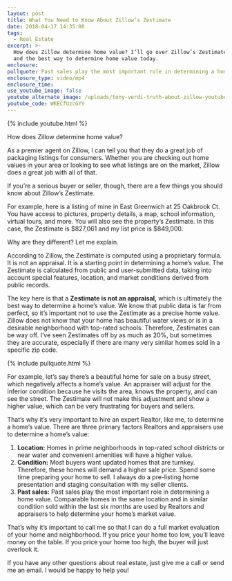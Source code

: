 ```yaml
---
layout: post
title: What You Need to Know About Zillow’s Zestimate
date: 2018-04-17 14:35:00
tags:
  - Real Estate
excerpt: >-
  How does Zillow determine home value? I’ll go over Zillow’s Zestimate feature
  and the best way to determine home value today.
enclosure:
pullquote: Past sales play the most important role in determining a home value.
enclosure_type: video/mp4
enclosure_time:
use_youtube_image: false
youtube_alternate_image: /uploads/tony-verdi-truth-about-zillow-youtube.jpg
youtube_code: WKECfUzcGYY
---
```


{% include youtube.html %}

How does Zillow determine home value? 

As a premier agent on Zillow, I can tell you that they do a great job of packaging listings for consumers. Whether you are checking out home values in your area or looking to see what listings are on the market, Zillow does a great job with all of that. 

If you’re a serious buyer or seller, though, there are a few things you should know about Zillow’s Zestimate. 

For example, here is a listing of mine in East Greenwich at 25 Oakbrook Ct. You have access to pictures, property details, a map, school information, virtual tours, and more. You will also see the property’s Zestimate. In this case, the Zestimate is $827,061 and my list price is $849,000. 

Why are they different? Let me explain.

According to Zillow, the Zestimate is computed using a proprietary formula. It is not an appraisal. It is a starting point in determining a home’s value. The Zestimate is calculated from public and user-submitted data, taking into account special features, location, and market conditions derived from public records. 

The key here is that a **Zestimate is not an appraisal,** which is ultimately the best way to determine a home’s value. We know that public data is far from perfect, so it’s important not to use the Zestimate as a precise home value. Zillow does not know that your home has beautiful water views or is in a desirable neighborhood with top-rated schools. Therefore, Zestimates can be way off. I’ve seen Zestimates off by as much as 20%, but sometimes they are accurate, especially if there are many very similar homes sold in a specific zip code.

{% include pullquote.html %}

For example, let’s say there’s a beautiful home for sale on a busy street, which negatively affects a home’s value. An appraiser will adjust for the inferior condition because he visits the area, knows the property, and can see the street. The Zestimate will not make this adjustment and show a higher value, which can be very frustrating for buyers and sellers. 

That’s why it’s very important to hire an expert Realtor, like me, to determine a home’s value. There are three primary factors Realtors and appraisers use to determine a home’s value: 

1. **Location:** Homes in prime neighborhoods in top-rated school districts or near water and convenient amenities will have a higher value. 
2. **Condition:** Most buyers want updated homes that are turnkey. Therefore, these homes will demand a higher sale price. Spend some time preparing your home to sell. I always do a pre-listing home presentation and staging consultation with my seller clients. 
3. **Past sales:** Past sales play the most important role in determining a home value. Comparable homes in the same location and in similar condition sold within the last six months are used by Realtors and appraisers to help determine your home’s market value. 

That’s why it’s important to call me so that I can do a full market evaluation of your home and neighborhood. If you price your home too low, you’ll leave money on the table. If you price your home too high, the buyer will just overlook it. 

If you have any other questions about real estate, just give me a call or send me an email. I would be happy to help you!<br>